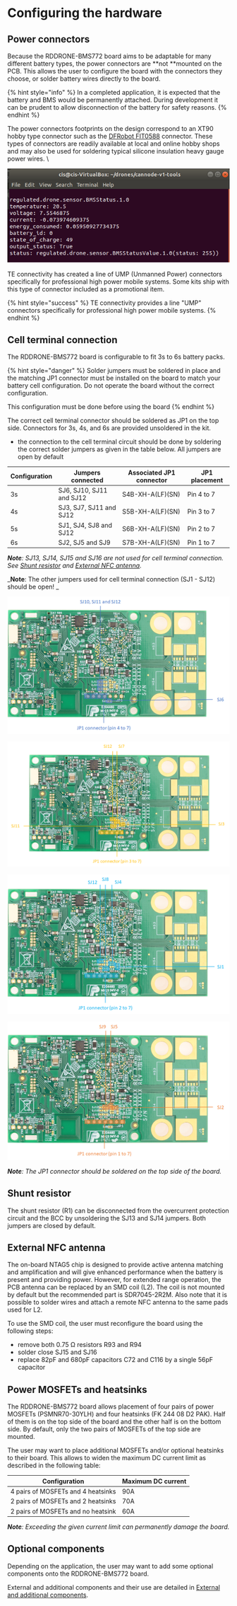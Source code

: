 # Configuring the hardware

## Power connectors

Because the RDDRONE-BMS772 board aims to be adaptable for many different battery types, the power connectors are **not **mounted on the PCB. This allows the user to configure the board with the connectors they choose, or solder battery wires directly to the board.&#x20;

{% hint style="info" %}
In a completed application, it is expected that the battery and BMS would be permanently attached. During development it can be prudent to allow disconnection of the battery for safety reasons.
{% endhint %}

The power connectors footprints on the design correspond to an XT90 hobby type connector such as the [DFRobot FIT0588](https://eu.mouser.com/ProductDetail/DFRobot/FIT0588?qs=w%2Fv1CP2dgqqgLwNcYqYWgQ%3D%3D) connector. These types of connectors are readily available at local and online hobby shops and may also be used for soldering typical silicone insulation heavy gauge power wires. \


![Optional XT90 Style Power connector](<../../.gitbook/assets/image (4).png>)

TE connectivity has created a line of UMP (Unmanned Power) connectors specifically for professional high power mobile systems. Some kits ship with this type of connector included as a promotional item.

{% hint style="success" %}
TE connectivity provides a line "UMP" connectors specifically for professional high power mobile systems.
{% endhint %}

## Cell terminal connection

The RDDRONE-BMS772 board is configurable to fit 3s to 6s battery packs.&#x20;

{% hint style="danger" %}
Solder jumpers must be soldered in place and the matching JP1 connector must be installed on the board to match your battery cell configuration. Do not operate the board without the correct configuration.&#x20;

This configuration must be done before using the board
{% endhint %}

The correct cell terminal connector should be soldered as JP1 on the top side. Connectors for 3s, 4s, and 6s are provided unsoldered in the kit.

* the connection to the cell terminal circuit should be done by soldering the correct solder jumpers as given in the table below. All jumpers are open by default

| Configuration | Jumpers connected        | Associated JP1 connector | JP1 placement |
| ------------- | ------------------------ | ------------------------ | ------------- |
| 3s            | SJ6, SJ10, SJ11 and SJ12 | S4B-XH-A(LF)(SN)         | Pin 4 to 7    |
| 4s            | SJ3, SJ7, SJ11 and SJ12  | S5B-XH-A(LF)(SN)         | Pin 3 to 7    |
| 5s            | SJ1, SJ4, SJ8 and SJ12   | S6B-XH-A(LF)(SN)         | Pin 2 to 7    |
| 6s            | SJ2, SJ5 and SJ9         | S7B-XH-A(LF)(SN)         | Pin 1 to 7    |

_**Note**: SJ13, SJ14, SJ15 and SJ16 are not used for cell terminal connection. See _[_Shunt resistor_](configuring-the-hardware.md#shunt-resistor)_ and _[_External NFC antenna_](configuring-the-hardware.md#external-nfc-antenna)_._

_**Note**: The other jumpers used for cell terminal connection (SJ1 - SJ12) should be open! _

![RDDRONE-BMS772 configuration for 3s (bottom view)](<../../.gitbook/assets/image (22).png>)

![RDDRONE-BMS772 configuration for 4s (bottom view)](<../../.gitbook/assets/image (18).png>)

![RDDRONE-BMS772 configuration for 5s (bottom view)](<../../.gitbook/assets/image (14).png>)

![RDDRONE-BMS772 configuration for 6s (bottom view)](<../../.gitbook/assets/image (20).png>)

_**Note**: The JP1 connector should be soldered on the top side of the board._

## Shunt resistor

The shunt resistor (R1) can be disconnected from the overcurrent protection circuit and the BCC by unsoldering the SJ13 and SJ14 jumpers. Both jumpers are closed by default.

## External NFC antenna

The on-board NTAG5 chip is designed to provide active antenna matching and amplification and will give enhanced performance when the battery is present and providing power. However, for extended range operation, the PCB antenna can be replaced by an SMD coil (L2). The coil is not mounted by default but the recommended part is SDR7045-2R2M. Also note that it is possible to solder wires and attach a remote NFC antenna to the same pads used for L2.

To use the SMD coil, the user must reconfigure the board using the following steps:

* remove both 0.75 Ω resistors R93 and R94
* solder close SJ15 and SJ16
* replace 82pF and 680pF capacitors C72 and C116 by a single 56pF capacitor

## Power MOSFETs and heatsinks

The RDDRONE-BMS772 board allows placement of four pairs of power MOSFETs (PSMNR70-30YLH) and four heatsinks (FK 244 08 D2 PAK). Half of them is on the top side of the board and the other half is on the bottom side. By default, only the two pairs of MOSFETs of the top side are mounted.

The user may want to place additional MOSFETs and/or optional heatsinks to their board. This allows to widen the maximum DC current limit as described in the following table:

| Configuration                      | Maximum DC current |
| ---------------------------------- | ------------------ |
| 4 pairs of MOSFETs and 4 heatsinks | 90A                |
| 2 pairs of MOSFETs and 2 heatsinks | 70A                |
| 2 pairs of MOSFETs and no heatsink | 60A                |

_**Note**: Exceeding the given current limit can permanently damage the board._

## Optional components

Depending on the application, the user may want to add some optional components onto the RDDRONE-BMS772 board.

External and additional components and their use are detailed in [External and additional components](../getting-to-know-the-hardware/board-components.md#external-and-additional-components).
